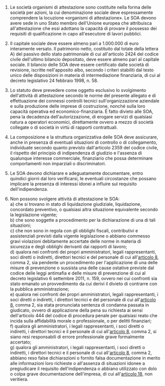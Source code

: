 1. Le società organismi di attestazione sono costituite nella forma delle società per azioni, la cui denominazione sociale deve espressamente comprendere la locuzione «organismi di attestazione». Le SOA devono avere sede in uno Stato membro dell'Unione europea che attribuisca all'attestazione che essi adottano la capacità di provare il possesso dei requisiti di qualificazione in capo all'esecutore di lavori pubblici.

2. Il capitale sociale deve essere almeno pari a 1.000.000 di euro interamente versato. Il patrimonio netto, costituito dal totale della lettera A) del passivo dello stato patrimoniale di cui all'articolo 2424 del codice civile dell'ultimo bilancio depositato, deve essere almeno pari al capitale sociale. Il bilancio delle SOA deve essere certificato dalle società di revisione, iscritte nell'apposito albo, secondo i criteri stabiliti dal testo unico delle disposizioni in materia di intermediazione finanziaria, di cui al decreto legislativo 24 febbraio 1998, n. 58.

3. Lo statuto deve prevedere come oggetto esclusivo lo svolgimento dell'attività di attestazione secondo le norme del presente allegato e di effettuazione dei connessi controlli tecnici sull'organizzazione aziendale e sulla produzione delle imprese di costruzione, nonché sulla loro capacità operativa ed economico-finanziaria. È fatto divieto alle SOA, pena la decadenza dell'autorizzazione, di erogare servizi di qualsiasi natura a operatori economici, direttamente ovvero a mezzo di società collegate o di società in virtù di rapporti contrattuali.

4. La composizione e la struttura organizzativa delle SOA deve assicurare, anche in presenza di eventuali situazioni di controllo o di collegamento, individuate secondo quanto previsto dall'articolo 2359 del codice civile, il rispetto del principio di indipendenza di giudizio e l'assenza di qualunque interesse commerciale, finanziario che possa determinare comportamenti non imparziali o discriminatori.

5. Le SOA devono dichiarare e adeguatamente documentare, entro quindici giorni dal loro verificarsi, le eventuali circostanze che possano implicare la presenza di interessi idonei a influire sul requisito dell'indipendenza.

6. Non possono svolgere attività di attestazione le SOA:<br>a) che si trovano in stato di liquidazione giudiziale, liquidazione, concordato preventivo, o qualsiasi altra situazione equivalente secondo la legislazione vigente;<br>b) che sono soggette a procedimento per la dichiarazione di una di tali situazioni;<br>c) che non sono in regola con gli obblighi fiscali, contributivi e assistenziali previsti dalla vigente legislazione o abbiano commesso gravi violazioni debitamente accertate delle norme in materia di sicurezza e degli obblighi derivanti dai rapporti di lavoro;<br>d) qualora nei confronti dei propri amministratori, legali rappresentanti, soci diretti o indiretti, direttori tecnici e del personale di cui all'[articolo 8](/index.html?article=allegato-2.12-articolo-8&version=1), comma 2, sia pendente un procedimento per l'applicazione di una delle misure di prevenzione o sussista una delle cause ostative previste dal codice delle leggi antimafia e delle misure di prevenzione di cui al decreto legislativo 6 settembre 2011, n. 159, ovvero nei cui confronti sia stato emanato un provvedimento da cui derivi il divieto di contrarre con la pubblica amministrazione;<br>e) qualora nei confronti dei propri amministratori, legali rappresentanti, i soci diretti o indiretti, i direttori tecnici e del personale di cui all'[articolo 8](/index.html?article=allegato-2.12-articolo-8&version=1), comma 2, sia stata pronunciata sentenza di condanna passata in giudicato, ovvero di applicazione della pena su richiesta ai sensi dell'articolo 444 del codice di procedura penale per qualsiasi reato che incida sulla affidabilità morale o professionale, o per delitti finanziari;<br>f) qualora gli amministratori, i legali rappresentanti, i soci diretti o indiretti, i direttori tecnici e il personale di cui all'[articolo 8](/index.html?article=allegato-2.12-articolo-8&version=1), comma 2, si siano resi responsabili di errore professionale grave formalmente accertato;<br>g) qualora gli amministratori, i legali rappresentanti, i soci diretti o indiretti, i direttori tecnici e il personale di cui all'[articolo 8](/index.html?article=allegato-2.12-articolo-8&version=1), comma 2, abbiano reso false dichiarazioni o fornito falsa documentazione in merito alle informazioni loro richieste o all'assenza di situazioni idonee a pregiudicare il requisito dell'indipendenza o abbiano utilizzato con dolo o colpa grave documentazione dell'impresa, di cui all'[articolo 18](/index.html?article=allegato-2.12-articolo-18&version=1), non veritiera.